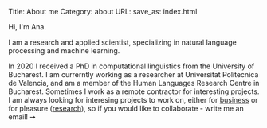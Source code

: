 Title: About me
Category: about
URL:
save_as: index.html

<!-- <img src="/images/portrait_AnaUban.JPG" alt="Ana Uban Face" style="width: 200px; float: right;"/> -->
Hi, I'm Ana.

I am a research and applied scientist, specializing in natural language processing and machine learning.

In 2020 I received a PhD in computational linguistics from the University of Bucharest.
I am currerntly working as a researcher at Universitat Politecnica de Valencia, and am a member of the Human Languages Research Centre in Bucharest.
Sometimes I work as a remote contractor for interesting projects.
I am always looking for interesing projects to work on,
either for [business](/pages/business-profile.html) or for pleasure ([research](/pages/academic-profile.html)), so if you
would like to collaborate - write me an email! ➙
